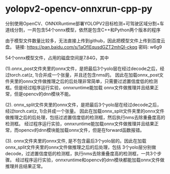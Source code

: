# yolopv2-opencv-onnxrun-cpp-py
分别使用OpenCV、ONNXRuntime部署YOLOPV2目标检测+可驾驶区域分割+车道线分割，一共包含54个onnx模型，依然是包含C++和Python两个版本的程序

由于模型文件数量比较多，无法直接上传到github，因此把模型文件上传到百度云盘。
链接: https://pan.baidu.com/s/1aOflEqusdGZT2mhQI-ckqg  密码: w6g9

54个onnx模型文件，占用的磁盘空间是7.84G，其中



(1).onnx_post文件夹里的onnx文件，是把最后3个yolo层在经过decode之后，经过torch.cat(z, 1)合并成一个张量，并且还包含nms的。
因此在加载onnx_post文件夹里的onnx文件做推理之后的后处理非常简单，只需要过滤置信度低的检测框。但是经过程序运行实验，onnxruntime能加载
onnx文件做推理并且结果正常，但是opencv的dnn模块不能。

(2). onnx_split文件夹里的onnx文件，是把最后3个yolo层在经过decode之后，经过torch.cat(z, 1)合并成一个张量。
因此在加载onnx_split文件夹里的onnx文件做推理之后的后处理，包括过滤置信度低的检测框，然后执行nms去除重叠度高的检测框。
经过程序运行实验，onnxruntime能加载onnx文件做推理并且结果正常，而opencv的dnn模块能加载onnx文件，但是在forward函数报错。

(3). onnx文件夹里的onnx文件, 是不包含最后3个yolo层的。因此在加载onnx_split文件夹里的onnx文件做推理之后的后处理，包括
3个yolo层分别做decode，过滤置信度低的检测框，执行nms去除重叠度高的检测框，一共3个步骤。
经过程序运行实验，onnxruntime和opencv的dnn模块都能加载onnx文件做推理并且结果正常。
